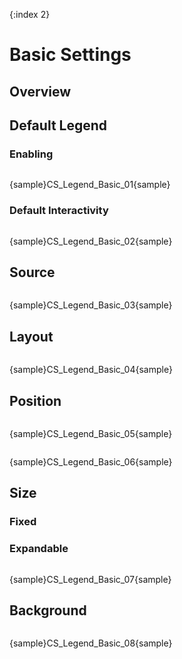 {:index 2}
# Basic Settings

## Overview

## Default Legend

### Enabling

```

```

{sample}CS\_Legend\_Basic\_01{sample}

### Default Interactivity

```

```

{sample}CS\_Legend\_Basic\_02{sample}

## Source

```

```

{sample}CS\_Legend\_Basic\_03{sample}

## Layout

```

```

{sample}CS\_Legend\_Basic\_04{sample}

## Position

```

```

{sample}CS\_Legend\_Basic\_05{sample}

```

```

{sample}CS\_Legend\_Basic\_06{sample}

## Size

### Fixed

### Expandable

```

```

{sample}CS\_Legend\_Basic\_07{sample}

## Background

```

```

{sample}CS\_Legend\_Basic\_08{sample}